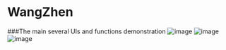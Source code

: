 # WangZhen
###The main several UIs and functions demonstration
![image](https://github.com/zwangZJU/WangZhen/tree/master/gif/MainActivity.gif)
![image](https://github.com/zwangZJU/WangZhen/tree/master/gif/MusicPlayerActivity.gif)
![image](https://github.com/zwangZJU/WangZhen/tree/master/gif/StatusActivity.gif)

